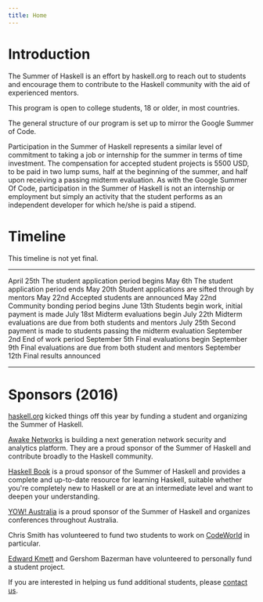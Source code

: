 ```yaml
---
title: Home
---
```


# Introduction

The Summer of Haskell is an effort by haskell.org to reach out to students and
encourage them to contribute to the Haskell community with the aid of
experienced mentors.

This program is open to college students, 18 or older, in most countries.

The general structure of our program is set up to mirror the Google Summer of
Code.

Participation in the Summer of Haskell represents a similar level of commitment
to taking a job or internship for the summer in terms of time investment. The
compensation for accepted student projects is 5500 USD, to be paid in two lump
sums, half at the beginning of the summer, and half upon receiving a passing
midterm evaluation. As with the Google Summer Of Code, participation in the
Summer of Haskell is not an internship or employment but simply an activity that
the student performs as an independent developer for which he/she is paid a
stipend.

# Timeline

This timeline is not yet final.

<div class="timeline">

--------------  -----------------------------------------------------------------
April 25th      The student application period begins
May 6th         The student application period ends
May 20th        Student applications are sifted through by mentors
May 22nd        Accepted students are announced
May 22nd        Community bonding period begins
June 13th       Students begin work, initial payment is made
July 18st       Midterm evaluations begin
July 22th       Midterm evaluations are due from both students and mentors
July 25th       Second payment is made to students passing the midterm evaluation
September 2nd   End of work period
September 5th   Final evaluations begin
September 9th   Final evaluations are due from both student and mentors
September 12th  Final results announced
--------------  -----------------------------------------------------------------

</div>

# Sponsors (2016)

[haskell.org](http://haskell.org) kicked things off this year by funding a
student and organizing the Summer of Haskell.

[Awake Networks](http://awakenetworks.com/) is building a next generation
network security and analytics platform. They are a proud sponsor of the Summer
of Haskell and contribute broadly to the Haskell community.

[Haskell Book](http://haskellbook.com/) is a proud sponsor of the Summer of
Haskell and provides a complete and up-to-date resource for learning Haskell,
suitable whether you're completely new to Haskell or are at an intermediate
level and want to deepen your understanding.

[YOW! Australia](http://yowconference.com.au/) is a proud sponsor of the Summer
of Haskell and organizes conferences throughout Australia.

Chris Smith has volunteered to fund two students to work on
[CodeWorld](https://code.world/) in particular.

[Edward Kmett](http://comonad.com/) and Gershom Bazerman have volunteered to
personally fund a student project.

If you are interested in helping us fund additional students, please [contact
us](/contact.html).
